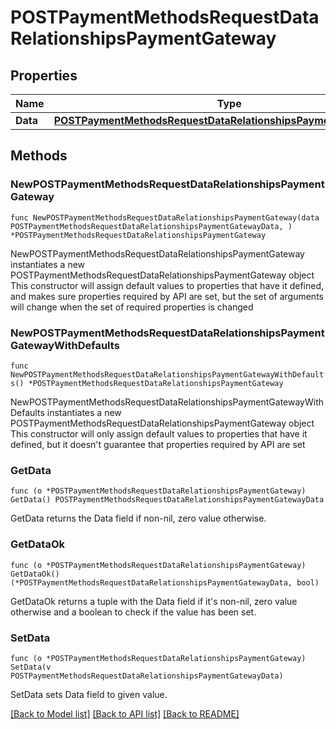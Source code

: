 # POSTPaymentMethodsRequestDataRelationshipsPaymentGateway

## Properties

Name | Type | Description | Notes
------------ | ------------- | ------------- | -------------
**Data** | [**POSTPaymentMethodsRequestDataRelationshipsPaymentGatewayData**](POSTPaymentMethodsRequestDataRelationshipsPaymentGatewayData.md) |  | 

## Methods

### NewPOSTPaymentMethodsRequestDataRelationshipsPaymentGateway

`func NewPOSTPaymentMethodsRequestDataRelationshipsPaymentGateway(data POSTPaymentMethodsRequestDataRelationshipsPaymentGatewayData, ) *POSTPaymentMethodsRequestDataRelationshipsPaymentGateway`

NewPOSTPaymentMethodsRequestDataRelationshipsPaymentGateway instantiates a new POSTPaymentMethodsRequestDataRelationshipsPaymentGateway object
This constructor will assign default values to properties that have it defined,
and makes sure properties required by API are set, but the set of arguments
will change when the set of required properties is changed

### NewPOSTPaymentMethodsRequestDataRelationshipsPaymentGatewayWithDefaults

`func NewPOSTPaymentMethodsRequestDataRelationshipsPaymentGatewayWithDefaults() *POSTPaymentMethodsRequestDataRelationshipsPaymentGateway`

NewPOSTPaymentMethodsRequestDataRelationshipsPaymentGatewayWithDefaults instantiates a new POSTPaymentMethodsRequestDataRelationshipsPaymentGateway object
This constructor will only assign default values to properties that have it defined,
but it doesn't guarantee that properties required by API are set

### GetData

`func (o *POSTPaymentMethodsRequestDataRelationshipsPaymentGateway) GetData() POSTPaymentMethodsRequestDataRelationshipsPaymentGatewayData`

GetData returns the Data field if non-nil, zero value otherwise.

### GetDataOk

`func (o *POSTPaymentMethodsRequestDataRelationshipsPaymentGateway) GetDataOk() (*POSTPaymentMethodsRequestDataRelationshipsPaymentGatewayData, bool)`

GetDataOk returns a tuple with the Data field if it's non-nil, zero value otherwise
and a boolean to check if the value has been set.

### SetData

`func (o *POSTPaymentMethodsRequestDataRelationshipsPaymentGateway) SetData(v POSTPaymentMethodsRequestDataRelationshipsPaymentGatewayData)`

SetData sets Data field to given value.



[[Back to Model list]](../README.md#documentation-for-models) [[Back to API list]](../README.md#documentation-for-api-endpoints) [[Back to README]](../README.md)


